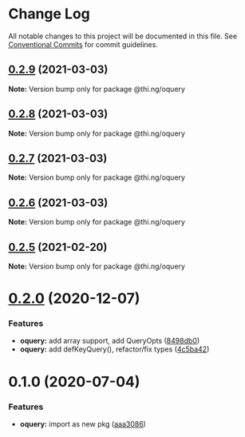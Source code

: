 # Change Log

All notable changes to this project will be documented in this file.
See [Conventional Commits](https://conventionalcommits.org) for commit guidelines.

## [0.2.9](https://github.com/thi-ng/umbrella/compare/@thi.ng/oquery@0.2.8...@thi.ng/oquery@0.2.9) (2021-03-03)

**Note:** Version bump only for package @thi.ng/oquery





## [0.2.8](https://github.com/thi-ng/umbrella/compare/@thi.ng/oquery@0.2.7...@thi.ng/oquery@0.2.8) (2021-03-03)

**Note:** Version bump only for package @thi.ng/oquery





## [0.2.7](https://github.com/thi-ng/umbrella/compare/@thi.ng/oquery@0.2.6...@thi.ng/oquery@0.2.7) (2021-03-03)

**Note:** Version bump only for package @thi.ng/oquery





## [0.2.6](https://github.com/thi-ng/umbrella/compare/@thi.ng/oquery@0.2.5...@thi.ng/oquery@0.2.6) (2021-03-03)

**Note:** Version bump only for package @thi.ng/oquery





## [0.2.5](https://github.com/thi-ng/umbrella/compare/@thi.ng/oquery@0.2.4...@thi.ng/oquery@0.2.5) (2021-02-20)

**Note:** Version bump only for package @thi.ng/oquery





# [0.2.0](https://github.com/thi-ng/umbrella/compare/@thi.ng/oquery@0.1.15...@thi.ng/oquery@0.2.0) (2020-12-07)


### Features

* **oquery:** add array support, add QueryOpts ([8498db0](https://github.com/thi-ng/umbrella/commit/8498db037216a6ebcd15cb76a141fedc88feecf3))
* **oquery:** add defKeyQuery(), refactor/fix types ([4c5ba42](https://github.com/thi-ng/umbrella/commit/4c5ba4256c3b56f4d1e70069675e39f26ac11887))





# 0.1.0 (2020-07-04)


### Features

* **oquery:** import as new pkg ([aaa3086](https://github.com/thi-ng/umbrella/commit/aaa30865d3318c06ab8f32862058a06af89ec8cc))
